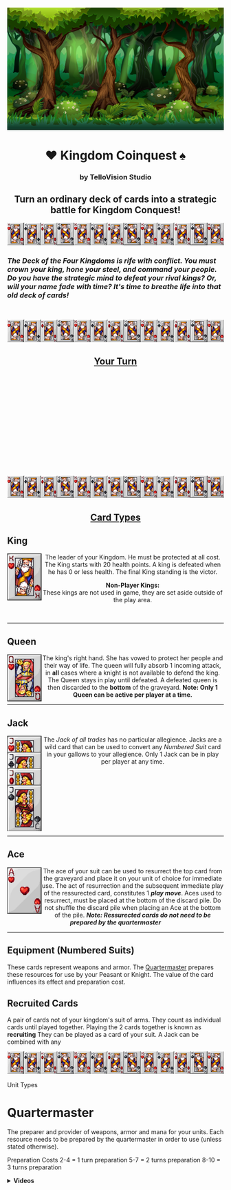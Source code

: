 


 



[![Header for Kingdom Coinquest](Cartoon_Forest_BG_01.png)](https://github.com/Tello-/Kingdom-Coinquest)

<h1 align='center'> 
  <span> &#9829 </span> 
  <span> <strong> Kingdom Coinquest </strong> </span> 
  <span>  &#9824  </span> 
</h1>

<h3 align='center'> by TelloVision Studio <h3>

<h2 align='center'> Turn an ordinary deck of cards into a strategic battle for Kingdom Conquest! </h2>  
 

!["CardSeparator"](CardSeparator.png)

### _The Deck of the Four Kingdoms is rife with conflict. You must crown your king, hone your steel, and command your people. Do you have the strategic mind to defeat your rival kings? Or, will your name fade with time? It's time to breathe life into that old deck of cards!_


 <br />

!["CardSeparator"](CardSeparator.png)

<h2 align='center'> <u><strong>Your Turn</strong></u> </h2>
<br />
<br />
<br />
<br />
<br />
<br />
<br />
<br />
<br />
<br />
<br />
<br />
<br />

!["Ground CardSeparator"](CardSeparator.png)

<h2 align='center'> <strong><u>Card Types</strong></u> </h2>



## __King__
 <p>
  <img width="80" align='left' src="HeartKing.png">
</p>
<p align='center'>The leader of your Kingdom. He must be protected at all cost. The King starts with 20 health points. A king is defeated when he has 0 or less health. The final King standing is the victor.
</p>

<p align='center'> <b>Non-Player Kings:</b> 
<br />
These kings are not used in game, they are set aside outside of the play area. </p>
<br />


---

## __Queen__
<p>
  <img width="80" align='left' src="HeartQueen.png">
</p>

<p align='center'> The king's right hand. She has vowed to protect her people and their way of life. The queen will fully absorb 1 incoming attack, in <b>all</b> cases where a knight is not available to defend the king. The Queen stays in play until defeated. A defeated queen is then discarded to the <b>bottom</b> of the graveyard. <b>Note: Only 1 Queen can be active per player at a time.</b>
</p>

---

## __Jack__ 

<p>
  <img width="80" align='left' src="Jacks.png">
</p>

<p align='center'> The <i>Jack of all trades</i> has no particular allegience. Jacks are a wild card that can be used to convert any <i>Numbered Suit</i> card in your gallows to your allegience. Only 1 Jack can be in play per player at any time.
</p>

<br />
<br />
<br />
<br />
<br />
<br />
<br />
<br />

---

## __Ace__

<p>
  <img width="80" align='left' src="AceHeart.png">
</p>

<p align='center'>
The ace of your suit can be used to resurrect the top card from the graveyard and place it on your unit of choice for immediate use. The act of resurrection and the subsequent immediate play of the ressurected card, constitutes 1 <b><i>play move</i></b>. Aces used to resurrect, must be placed at the bottom of the discard pile. Do not shuffle the discard pile when placing an Ace at the bottom of the pile. <b><i>Note: Ressurected cards do not need to be prepared by the quartermaster</i></b>
</p>

---

## __Equipment (Numbered Suits)__

These cards represent weapons and armor. The [Quartermaster](#Quartermaster) prepares these resources for use by your Peasant or Knight. The value of the card influences its effect and preparation cost.


## __Recruited Cards__

A pair of cards not of your kingdom's suit of arms. They count as individual cards until played together. Playing the 2 cards together is known as <b>recruiting</b> They can be played as a card of your suit. A Jack can be combined with any 


!["CardSeparator"](CardSeparator.png)

Unit Types

# Quartermaster

The preparer and provider of weapons, armor and mana for your units. Each resource needs to be prepared by the quartermaster in order to use (unless stated otherwise). 

Preparation Costs
2-4 	= 1 turn preparation
5-7 	= 2 turns preparation
8-10 	= 3 turns preparation


<details>
 <summary><strong>Videos</strong></summary>
 <a href="https://waylonwalker.com/blog/eight-years-cat/"><img width="400" src="https://waylonwalker.com/eight-years-cat.png?raw=true"></a>
 <a href="https://waylonwalker.com/blog/keyboard-driven-vscode/"><img width="400" src="https://waylonwalker.com/alt%20b.png?raw=true"></a>
 <a href="https://waylonwalker.com/blog/what-are-github-actions/"><img width="400" src="https://waylonwalker.com/what-are-github-actions.png?raw=true"></a>
 
</details>